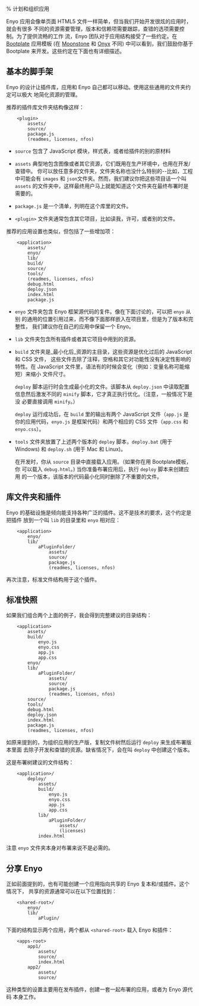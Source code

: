 % 计划和组织应用

Enyo 应用会像单页面 HTML5 文件一样简单，但当我们开始开发很炫的应用时，就会有很多
不同的资源需要管理，版本和信赖项需要跟踪，查错的选项需要控制。为了提供流畅的工作
流，Enyo 团队对于应用结构接受了一些约定。在 [Bootplate](bootplate.html) 应用模板
 (在 [Moonstone](https://github.com/enyojs/bootplate-moonstone) 和
 [Onyx](https://github.com/enyojs/bootplate) 不同) 中可以看到，我们鼓励你基于
  Bootplate 来开发。这些约定在下面也有详细描述。

## 基本的脚手架

Enyo 的设计让插件库，应用和 Enyo 自己都可以移动。使用这些通用的文件夹约定可以极大
地简化资源的管理。

推荐的插件库文件夹结构像这样：

        <plugin>
            assets/
            source/
            package.js
            (readmes, licenses, nfos)

* `source` 包含了 JavaScript 模块，样式表，或者给插件的别的原材料

* `assets` 典型地包含图像或者其它资源，它们既用在生产环境中，也用在开发/查错中。
    你可以放任意多的文件夹，文件夹名称也没什么特别的--比如，工程中可能会有
     `images` 和 `json`文件夹。然而，我们建议你把这些项目话一个叫 `assets`
    的文件夹中，这样最终用户马上就能知道这个文件夹在最终布署时是需要的。

* `package.js` 是一个清单，列明在这个库里的文件。

* `<plugin>` 文件夹通常包含其它项目，比如读我，许可，或者别的文件。

推荐的应用设置也类似，但包括了一些增加项：

        <application>
            assets/
            enyo/
            lib/
            build/
            source/
            tools/
            (readmes, licenses, nfos)
            debug.html
            deploy.json
            index.html
            package.js

* `enyo` 文件夹包含 Enyo 框架源代码的复件。像在下面讨论的，可以把 `enyo` 从别
    的通用的位置引用过来，而不像下面那样嵌入在项目里，但是为了版本和完整性，
    我们建议你在自己的应用中保留一个 Enyo。

* `lib` 文件夹包含所有插件或者其它项目中用到的资源。

* `build` 文件夹是_最小化后_资源的主目录，这些资源是优化过后的 JavaScript 和
    CSS 文件， 这些文件去除了注释，空格和其它对功能性没有决定性影响的特性。在
    JavaScript 文件里，语法有的时候会变化（例如：变量名称可能缩短）来缩小
    文件尺寸。

    `deploy` 脚本运行时会生成最小化的文件。该脚本从 `deploy.json` 中读取配置
    信息然后激发不同的 `minify` 脚本，它才真正执行优化。（注意，一般情况下是没
    必要直接调用 `minify`。）

    `deploy` 运行成功后，在 `build` 里的输出有两个 JavaScript 文件（`app.js`
    是你的应用代码，`enyo.js` 是框架代码）和两个相应的 CSS 文件（`app.css` 和
     `enyo.css`）。

* `tools` 文件夹放置了上述两个版本的 `deploy` 脚本，`deploy.bat` (用于
     Windows) 和 `deploy.sh` (用于 Mac 和 Linux)。

    在开发时，你从 `source` 目录中直接载入应用。（如果你在用 Bootplate模板，你
    可以载入 `debug.html`。)  当你准备布署应用后，执行 `deploy` 脚本来创建应用
    的一个版本，该版本的代码最小化同时删除了不重要的文件。

## 库文件夹和插件

Enyo 的基础设施是倾向能支持各种广泛的插件。这不是技术的要求，这个约定是把插件
放到一个叫 `lib` 的目录里和 `enyo` 相对应：

        <application>
            enyo/
            lib/
                aPluginFolder/
                    assets/
                    source/
                    package.js
                    (readmes, licenses, nfos)

再次注意，标准文件结构用于这个插件。

## 标准快照

如果我们组合两个上面的例子，我会得到完整建议的目录结构：

        <application>
            assets/
            build/
                enyo.js
                enyo.css
                app.js
                app.css
            enyo/
            lib/
                aPluginFolder/
                    assets/
                    source/
                    package.js
                    (readmes, licenses, nfos)
            source/
            tools/
            debug.html
            deploy.json
            index.html
            package.js
            (readmes, licenses, nfos)

如原来提到的，为组织应用的生产版，复制文件树然后运行 `deploy` 来生成布署版本里面
去除子开发和查错的资源。缺省情况下，会在叫 `deploy` 中创建这个版本。

这是布署树建议的文件结构：

        <application>/
            deploy/
                assets/
                build/
                    enyo.js
                    enyo.css
                    app.js
                    app.css
                lib/
                    aPluginFolder/
                        assets/
                        (licenses)
                index.html

注意 `enyo` 文件夹本身对布署来说不是必需的。

## 分享 Enyo

正如前面提到的，也有可能创建一个应用指向共享的 Enyo 复本和/或插件。这个情况下，
共享的资源通常可以在以下位置找到：

        <shared-root>/
            enyo/
            lib/
                aPlugin/

下面的结构显示两个应用，两个都从 `<shared-root>` 载入 Enyo 和插件：

        <apps-root>
            app1/
                assets/
                source/
                index.html
            app2/
                assets/
                source/

这种类型的设置主要用在发布插件，创建一套一起布署的应用，或者为 Enyo 源代码
本身工作。
